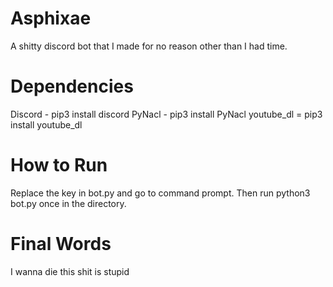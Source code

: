 # Asphixae

A shitty discord bot that I made for no reason other than I had time.

# Dependencies

Discord - pip3 install discord
PyNacl - pip3 install PyNacl
youtube_dl = pip3 install youtube_dl


# How to Run

Replace the key in bot.py and go to command prompt. Then run python3 bot.py once in the directory.

# Final Words

I wanna die this shit is stupid
